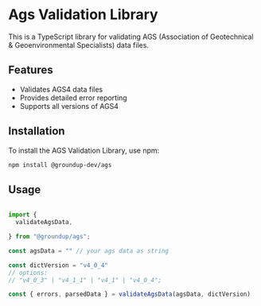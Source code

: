# Ags Validation Library

This is a TypeScript library for validating AGS (Association of Geotechnical & Geoenvironmental Specialists) data files. 
## Features

- Validates AGS4 data files 
- Provides detailed error reporting
- Supports all versions of AGS4

## Installation

To install the AGS Validation Library, use npm:

```bash
npm install @groundup-dev/ags
```

## Usage

```javascript

import {
  validateAgsData,

} from "@groundup/ags";

const agsData = "" // your ags data as string

const dictVersion = "v4_0_4"
// options:
// "v4_0_3" | "v4_1_1" | "v4_1" | "v4_0_4";

const { errors, parsedData } = validateAgsData(agsData, dictVersion)


```






